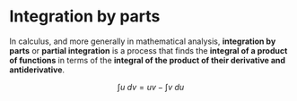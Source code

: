 # Integration by parts

In calculus, and more generally in mathematical analysis, **integration by parts** or **partial integration** is a process that finds the **integral of a product of functions** in terms of the **integral of the product of their derivative and antiderivative**.

$$
\int{u\ dv} = uv- \int{v\ du}
$$




